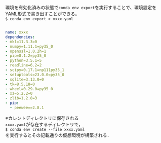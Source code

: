 環境を有効化済みの状態で`conda env export`を実行することで、環境設定をYAML形式で書き出すことができる。
<br>`$ conda env export > xxxx.yaml`
```yaml:xxxx.yaml

name: xxxx
dependencies:
- mkl=11.3.3=0
- numpy=1.11.1=py35_0
- openssl=1.0.2h=1
- pip=8.1.2=py35_0
- python=3.5.1=5
- readline=6.2=2
- scipy=0.17.1=np111py35_1
- setuptools=23.0.0=py35_0
- sqlite=3.13.0=0
- tk=8.5.18=0
- wheel=0.29.0=py35_0
- xz=5.2.2=0
- zlib=1.2.8=3
- pip:
  - peewee==2.8.1

```
※カレントディレクトリに保存される
<br>`xxxx.yaml`が存在するディレクトリで，
<br>`$ conda env create --file xxxx.yaml`
<br>を実行するとその記載通りの仮想環境が構築される．

